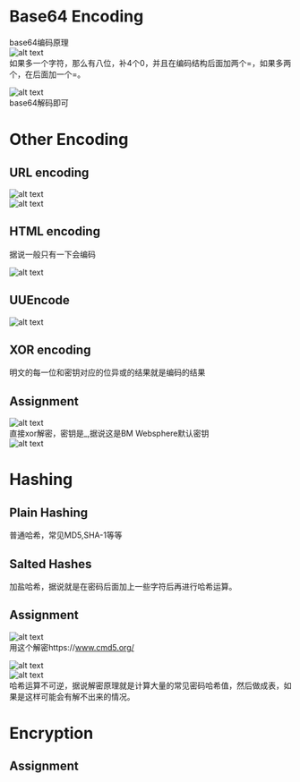 # Base64 Encoding  

base64编码原理  
![alt text](image.png)  
如果多一个字符，那么有八位，补4个0，并且在编码结构后面加两个=，如果多两个，在后面加一个=。  


![alt text](image-1.png)  
base64解码即可  


# Other Encoding  

## URL encoding  

![alt text](image-2.png)  
![alt text](image-3.png)  

## HTML encoding  


据说一般只有一下会编码  

![alt text](image-4.png)  

## UUEncode  

![alt text](image-5.png)  

## XOR encoding  

明文的每一位和密钥对应的位异或的结果就是编码的结果  


##  Assignment  

![alt text](image-6.png)  
直接xor解密，密钥是_,据说这是BM Websphere默认密钥  
![alt text](image-7.png)  

# Hashing   

## Plain Hashing  
普通哈希，常见MD5,SHA-1等等  

## Salted Hashes  
加盐哈希，据说就是在密码后面加上一些字符后再进行哈希运算。  

## Assignment  

![alt text](image-8.png)  
用这个解密https://www.cmd5.org/  

![alt text](image-9.png)  
![alt text](image-10.png)  
哈希运算不可逆，据说解密原理就是计算大量的常见密码哈希值，然后做成表，如果是这样可能会有解不出来的情况。  


# Encryption  

## Assignment  

